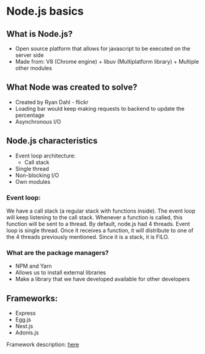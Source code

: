# Node.js basics  

## What is Node.js?  
- Open source platform that allows for javascript to be executed on the server side
- Made from: V8 (Chrome engine) + libuv (Multiplatform library) + Multiple other modules  

## What Node was created to solve?
- Created by Ryan Dahl - flickr
- Loading bar would keep making requests to backend to update the percentage
- Asynchronous I/O  

## Node.js characteristics
- Event loop architecture:
  - Call stack
- Single thread
- Non-blocking I/O
- Own modules

### Event loop:  
We have a call stack (a regular stack with functions inside). The event loop will keep listening to the call stack. Whenever a function is called, this function will be sent to a thread. By default, node.js had 4 threads. Event loop is single thread. Once it receives a function, it will distribute to one of the 4 threads previously mentioned. Since it is a stack, it is FILO.

### What are the package managers?
- NPM and Yarn
- Allows us to install external libraries
- Make a library that we have developed available for other developers  
  
## Frameworks:
- Express
- Egg.js
- Nest.js
- Adonis.js

Framework description: [here](https://www.netsolutions.com/insights/what-is-a-framework-in-programming/#:~:text=A%20framework%20in%20programming%20is,inversion%20of%20control%20(IoC).)


